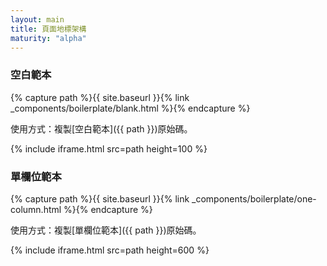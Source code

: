 ```yaml
---
layout: main
title: 頁面地標架構
maturity: "alpha"
---
```


### 空白範本

{% capture path %}{{ site.baseurl }}{% link _components/boilerplate/blank.html %}{% endcapture %}

使用方式：複製[空白範本]({{ path }})原始碼。

{% include iframe.html src=path height=100 %}

### 單欄位範本

{% capture path %}{{ site.baseurl }}{% link _components/boilerplate/one-column.html %}{% endcapture %}

使用方式：複製[單欄位範本]({{ path }})原始碼。

{% include iframe.html src=path height=600 %}